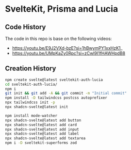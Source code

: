 # SvelteKit, Prisma and Lucia

## Code History

The code in this repo is base on the following videos:

- https://youtu.be/E9J2VXd-bzE?si=1hBwymPY1xxHzK1_
- https://youtu.be/UMpKaZy0Rpc?si=zCwl9I1fHAWHpdB8

## Creation History

```bash
npm create svelte@latest sveltekit-auth-lucia
cd sveltekit-auth-lucia/
npm i
git init && git add -A && git commit -m "Initial commit"
npm install -D tailwindcss postcss autoprefixer
npx tailwindcss init -p
npx shadcn-svelte@latest init
```

```bash
npm install mode-watcher
npx shadcn-svelte@latest add button
npx shadcn-svelte@latest add card
npx shadcn-svelte@latest add input
npx shadcn-svelte@latest add label
npx shadcn-svelte@latest add textarea
npm i -D sveltekit-superforms zod
```
